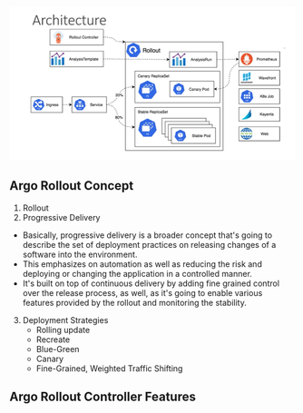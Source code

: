 ![alt text](image.png)

## Argo Rollout Concept
1. Rollout
2. Progressive Delivery
- Basically, progressive delivery is a broader concept that's going to describe the set of deployment  practices on releasing changes of a software into the environment.
- This emphasizes on automation as well as reducing the risk and deploying or changing the application in a controlled manner.
- It's built on top of continuous delivery by adding fine grained control over the release process, as 
well, as it's going to enable various features provided by the rollout and monitoring the stability.
3. Deployment Strategies
    - Rolling update
    - Recreate
    - Blue-Green
    - Canary
    - Fine-Grained, Weighted Traffic Shifting

## Argo Rollout Controller Features
